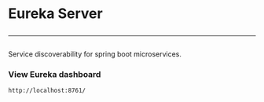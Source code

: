 # Eureka Server <hr />
Service discoverability for spring boot microservices.

### View Eureka dashboard
```
http://localhost:8761/
```
